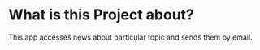 # What is this Project about?
This app accesses news about particular topic and sends them by email.